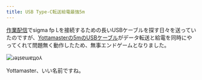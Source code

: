 ```yaml
---
title: USB Type-C転送給電最強5m
---
```

[作業配信](https://www.youtube.com/c/r7kamura)でsigma fp Lを接続するための長いUSBケーブルを探す日々を送っていたのですが、[Yottamasterの5mのUSBケーブル](https://www.amazon.co.jp/dp/B09Y1BY75P)がデータ転送と給電を同時にやってくれて問題無く動作したため、無事エンドゲームとなりました。

![](https://lh6.googleusercontent.com/69djljtdRqC6H57fB5GXCCroIeBdAaB-NB-Gdgw08-hnTqcwHrO6GUnpzYP7-tNbxeR2yEw7doEuwiU8hMx66LCRxUE2Glcge6a7791pJE5NrR4ASreef4HY7pE2y6L3CkkCk3fe0mGMh9fleaH3GDThPs7haBCVktKrSfAqTn-H6ul2dhwrdyEWqe_AXQ "ɹǝʇsɐɯɐʇʇo⅄")

Yottamaster、いい名前ですね。
